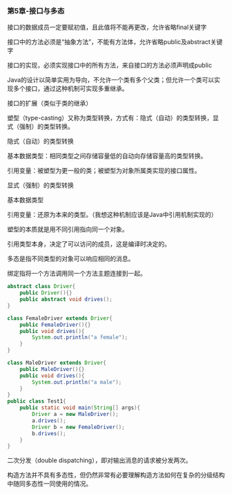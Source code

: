 ### 第5章-接口与多态

接口的数据成员一定要赋初值，且此值将不能再更改，允许省略final关键字

接口中的方法必须是“抽象方法”，不能有方法体，允许省略public及abstract关键字

接口的实现，必须实现接口中的所有方法，来自接口的方法必须声明成public

Java的设计以简单实用为导向，不允许一个类有多个父类；但允许一个类可以实现多个接口，通过这种机制可实现多重继承。

接口的扩展（类似于类的继承）

塑型（type-casting）又称为类型转换，方式有：隐式（自动）的类型转换，显式（强制）的类型转换。

隐式（自动）的类型转换

基本数据类型：相同类型之间存储容量低的自动向存储容量高的类型转换。

引用变量：被塑型为更一般的类；被塑型为对象所属类实现的接口属性。

显式（强制）的类型转换

基本数据类型

引用变量：还原为本来的类型。（我想这种机制应该是Java中引用机制实现的）

塑型的本质就是用不同引用指向同一个对象。

引用类型本身，决定了可以访问的成员，这是编译时决定的。

多态是指不同类型的对象可以响应相同的消息。

绑定指将一个方法调用同一个方法主题连接到一起。

```java
abstract class Driver{
    public Driver(){}
    public abstract void drives();
}

class FemaleDriver extends Driver{
    public FemaleDriver(){}
    public void drives(){
        System.out.println("a female");
    }
}

class MaleDriver extends Driver{
    public MaleDriver(){}
    public void drives(){
        System.out.println("a male");
    }
}
public class Test1{
    public static void main(String[] args){
        Driver a = new MaleDriver();
        a.drives();
        Driver b = new FemaleDriver();
        b.drives();
    }
}
```

二次分发（double dispatching），即对输出消息的请求被分发两次。

构造方法并不具有多态性，但仍然非常有必要理解构造方法如何在复杂的分级结构中随同多态性一同使用的情况。

